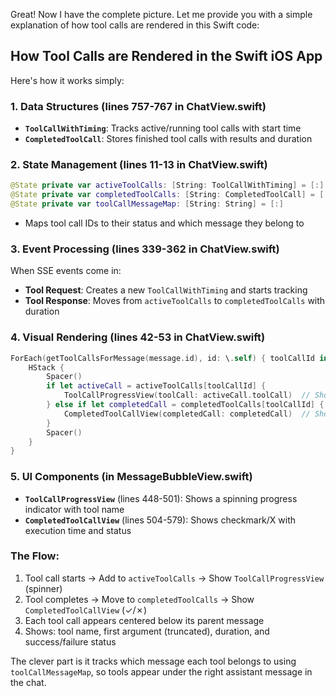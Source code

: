 Great! Now I have the complete picture. Let me provide you with a simple explanation of how tool calls are rendered in this Swift code:

## How Tool Calls are Rendered in the Swift iOS App

Here's how it works simply:

### 1. **Data Structures** (lines 757-767 in ChatView.swift)
- **`ToolCallWithTiming`**: Tracks active/running tool calls with start time
- **`CompletedToolCall`**: Stores finished tool calls with results and duration

### 2. **State Management** (lines 11-13 in ChatView.swift)
```swift
@State private var activeToolCalls: [String: ToolCallWithTiming] = [:]
@State private var completedToolCalls: [String: CompletedToolCall] = [:]
@State private var toolCallMessageMap: [String: String] = [:]
```
- Maps tool call IDs to their status and which message they belong to

### 3. **Event Processing** (lines 339-362 in ChatView.swift)
When SSE events come in:
- **Tool Request**: Creates a new `ToolCallWithTiming` and starts tracking
- **Tool Response**: Moves from `activeToolCalls` to `completedToolCalls` with duration

### 4. **Visual Rendering** (lines 42-53 in ChatView.swift)
```swift
ForEach(getToolCallsForMessage(message.id), id: \.self) { toolCallId in
    HStack {
        Spacer()
        if let activeCall = activeToolCalls[toolCallId] {
            ToolCallProgressView(toolCall: activeCall.toolCall)  // Shows spinner
        } else if let completedCall = completedToolCalls[toolCallId] {
            CompletedToolCallView(completedCall: completedCall)  // Shows result
        }
        Spacer()
    }
}
```

### 5. **UI Components** (in MessageBubbleView.swift)
- **`ToolCallProgressView`** (lines 448-501): Shows a spinning progress indicator with tool name
- **`CompletedToolCallView`** (lines 504-579): Shows checkmark/X with execution time and status

### The Flow:
1. Tool call starts → Add to `activeToolCalls` → Show `ToolCallProgressView` (spinner)
2. Tool completes → Move to `completedToolCalls` → Show `CompletedToolCallView` (✓/✗)
3. Each tool call appears centered below its parent message
4. Shows: tool name, first argument (truncated), duration, and success/failure status

The clever part is it tracks which message each tool belongs to using `toolCallMessageMap`, so tools appear under the right assistant message in the chat.
